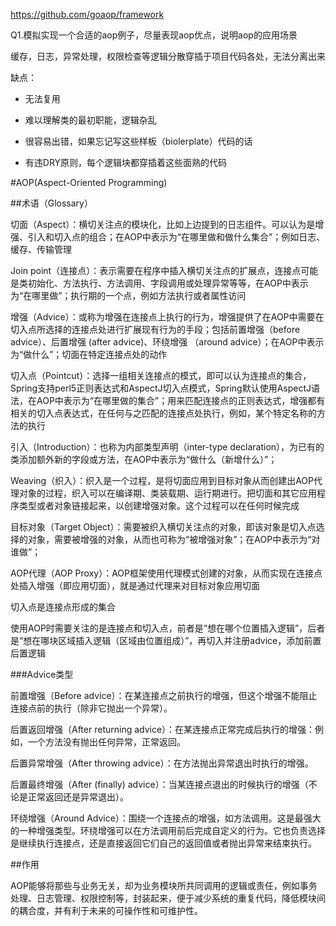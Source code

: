 https://github.com/goaop/framework


Q1.模拟实现一个合适的aop例子，尽量表现aop优点，说明aop的应用场景

缓存，日志，异常处理，权限检查等逻辑分散穿插于项目代码各处，无法分离出来

缺点：

-  无法复用

-  难以理解类的最初职能，逻辑杂乱

-  很容易出错，如果忘记写这些样板（biolerplate）代码的话

-  有违DRY原则，每个逻辑块都穿插着这些面熟的代码


#AOP(Aspect-Oriented Programming)

##术语（Glossary）

切面（Aspect）：横切关注点的模块化，比如上边提到的日志组件。可以认为是增强、引入和切入点的组合；在AOP中表示为“在哪里做和做什么集合”；例如日志、缓存、传输管理

Join point（连接点）：表示需要在程序中插入横切关注点的扩展点，连接点可能是类初始化、方法执行、方法调用、字段调用或处理异常等等，在AOP中表示为“在哪里做”；执行期的一个点，例如方法执行或者属性访问

增强（Advice）：或称为增强在连接点上执行的行为，增强提供了在AOP中需要在切入点所选择的连接点处进行扩展现有行为的手段；包括前置增强（before advice）、后置增强 (after advice)、环绕增强 （around advice）；在AOP中表示为“做什么”；切面在特定连接点处的动作

切入点（Pointcut）：选择一组相关连接点的模式，即可以认为连接点的集合，Spring支持perl5正则表达式和AspectJ切入点模式，Spring默认使用AspectJ语法，在AOP中表示为“在哪里做的集合”；用来匹配连接点的正则表达式，增强都有相关的切入点表达式，在任何与之匹配的连接点处执行，例如，某个特定名称的方法的执行

引入（Introduction）：也称为内部类型声明（inter-type declaration），为已有的类添加额外新的字段或方法，在AOP中表示为“做什么（新增什么）”；

Weaving（织入）：织入是一个过程，是将切面应用到目标对象从而创建出AOP代理对象的过程，织入可以在编译期、类装载期、运行期进行。把切面和其它应用程序类型或者对象链接起来，以创建增强对象。这个过程可以在任何时候完成

目标对象（Target Object）：需要被织入横切关注点的对象，即该对象是切入点选择的对象，需要被增强的对象，从而也可称为“被增强对象”；在AOP中表示为“对谁做”；

AOP代理（AOP Proxy）：AOP框架使用代理模式创建的对象，从而实现在连接点处插入增强（即应用切面），就是通过代理来对目标对象应用切面

切入点是连接点形成的集合

使用AOP时需要关注的是连接点和切入点，前者是“想在哪个位置插入逻辑”，后者是“想在哪块区域插入逻辑（区域由位置组成）”，再切入并注册advice，添加前置后置逻辑

###Advice类型

前置增强（Before advice）：在某连接点之前执行的增强，但这个增强不能阻止连接点前的执行（除非它抛出一个异常）。

后置返回增强（After returning advice）：在某连接点正常完成后执行的增强：例如，一个方法没有抛出任何异常，正常返回。

后置异常增强（After throwing advice）：在方法抛出异常退出时执行的增强。

后置最终增强（After (finally) advice）：当某连接点退出的时候执行的增强（不论是正常返回还是异常退出）。

环绕增强（Around Advice）：围绕一个连接点的增强，如方法调用。这是最强大的一种增强类型。环绕增强可以在方法调用前后完成自定义的行为。它也负责选择是继续执行连接点，还是直接返回它们自己的返回值或者抛出异常来结束执行。

##作用

AOP能够将那些与业务无关，却为业务模块所共同调用的逻辑或责任，例如事务处理、日志管理、权限控制等，封装起来，便于减少系统的重复代码，降低模块间的耦合度，并有利于未来的可操作性和可维护性。